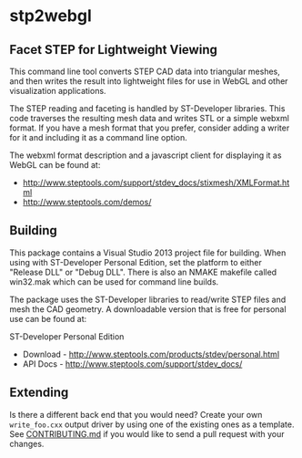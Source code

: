stp2webgl
=======

Facet STEP for Lightweight Viewing
--

This command line tool converts STEP CAD data into triangular meshes,
and then writes the result into lightweight files for use in WebGL and
other visualization applications.

The STEP reading and faceting is handled by ST-Developer libraries.
This code traverses the resulting mesh data and writes STL or a simple
webxml format.  If you have a mesh format that you prefer, consider
adding a writer for it and including it as a command line option.

The webxml format description and a javascript client for displaying
it as WebGL can be found at:

 - http://www.steptools.com/support/stdev_docs/stixmesh/XMLFormat.html
 - http://www.steptools.com/demos/



## Building

This package contains a Visual Studio 2013 project file for building.
When using with ST-Developer Personal Edition, set the platform to
either "Release DLL" or "Debug DLL".  There is also an NMAKE makefile
called win32.mak which can be used for command line builds.

The package uses the ST-Developer libraries to read/write STEP files
and mesh the CAD geometry.  A downloadable version that is free for
personal use can be found at:

ST-Developer Personal Edition 
- Download - http://www.steptools.com/products/stdev/personal.html
- API Docs - http://www.steptools.com/support/stdev_docs/


## Extending

Is there a different back end that you would need?  Create your own
`write_foo.cxx` output driver by using one of the existing ones as a
template.  See [CONTRIBUTING.md](CONTRIBUTING.md) if you would like to send a pull
request with your changes.
